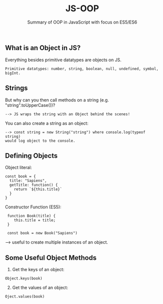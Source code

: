 <h1 font-family="san-serif"  align="center">JS-OOP</h1>

  <p align="center">
Summary of OOP in JavaScript with focus on ES5/ES6
    <br />
    <br />
    <br />
    
  
  ## What is an Object in JS?

  Everything besides  primitive datatypes are objects on JS.
  
    Primitive datatypes: number, string, boolean, null, undefined, symbol, bigInt.

## Strings
But why can you then call methods on a string (e.g. "string".toUpperCase())?
  
    --> JS wraps the string with an Object behind the scenes!
  
  You can also create a string as an object: 
  
    --> const string = new String("string") where console.log(typeof string) 
    would log object to the console.


## Defining Objects
  
  Object literal: 
  
    const book = { 
      title: "Sapiens", 
      getTitle: function() { 
        return `${this.title}`
      } 
    }
  
  
  Constructor Function (ES5): 
  
     function Book(title) { 
        this.title = title; 
     } 
      
     const book = new Book("Sapiens")
  
  --> useful to create multiple instances of an object.
  
  
  
  
  
  ## Some Useful Object Methods 
  
  1. Get the keys of an object:

    Object.keys(book)
  
  2. Get the values of an object: 
  
    Oject.values(book)
